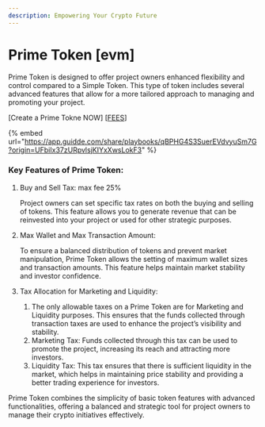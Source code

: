 ```yaml
---
description: Empowering Your Crypto Future
---
```


# Prime Token \[evm]

Prime Token is designed to offer project owners enhanced flexibility and control compared to a Simple Token. This type of token includes several advanced features that allow for a more tailored approach to managing and promoting your project.

\[Create a Prime Tokne NOW] \[[FEES](https://docs.rogerpad.finance/srvice-fees/service-fees)]

{% embed url="https://app.guidde.com/share/playbooks/qBPHG4S3SuerEVdvyuSm7G?origin=UFbiIx37zURpvlsjKIYxXwsLokF3" %}

### Key Features of Prime Token:

1.  Buy and Sell Tax: max fee 25%

    Project owners can set specific tax rates on both the buying and selling of tokens. This feature allows you to generate revenue that can be reinvested into your project or used for other strategic purposes.
2.  Max Wallet and Max Transaction Amount:

    To ensure a balanced distribution of tokens and prevent market manipulation, Prime Token allows the setting of maximum wallet sizes and transaction amounts. This feature helps maintain market stability and investor confidence.
3. Tax Allocation for Marketing and Liquidity:
   1. The only allowable taxes on a Prime Token are for Marketing and Liquidity purposes. This ensures that the funds collected through transaction taxes are used to enhance the project’s visibility and stability.
   2. Marketing Tax: Funds collected through this tax can be used to promote the project, increasing its reach and attracting more investors.
   3. Liquidity Tax: This tax ensures that there is sufficient liquidity in the market, which helps in maintaining price stability and providing a better trading experience for investors.

Prime Token combines the simplicity of basic token features with advanced functionalities, offering a balanced and strategic tool for project owners to manage their crypto initiatives effectively.
